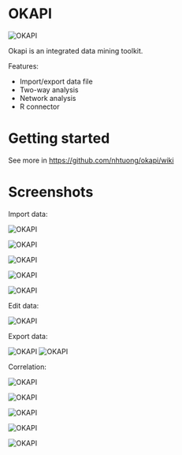OKAPI
=====
![OKAPI](src/images/screenshot/1-splashscreen.png "OKAPI")

Okapi is an integrated data mining toolkit. 

Features:
- Import/export data file
- Two-way analysis
- Network analysis
- R connector

Getting started
=====

See more in https://github.com/nhtuong/okapi/wiki

Screenshots
=====

Import data:

![OKAPI](src/images/screenshot/2-import-data.png "OKAPI")

![OKAPI](src/images/screenshot/2-import-data-2.png "OKAPI")

![OKAPI](src/images/screenshot/2-import-data-3.png "OKAPI")

![OKAPI](src/images/screenshot/2-import-data-4.png "OKAPI")

![OKAPI](src/images/screenshot/2-import-data-5.png "OKAPI")


Edit data:

![OKAPI](src/images/screenshot/2-edit-data-1.png "OKAPI")


Export data:

![OKAPI](src/images/screenshot/3-export-data-1.png "OKAPI")
![OKAPI](src/images/screenshot/3-export-data-2.png "OKAPI")

Correlation:

![OKAPI](src/images/screenshot/4-tools-correlation-1.png "OKAPI")

![OKAPI](src/images/screenshot/4-tools-correlation-2.png "OKAPI")

![OKAPI](src/images/screenshot/4-tools-correlation-3.png "OKAPI")

![OKAPI](src/images/screenshot/4-tools-correlation-4.png "OKAPI")

![OKAPI](src/images/screenshot/4-tools-correlation-5.png "OKAPI")


